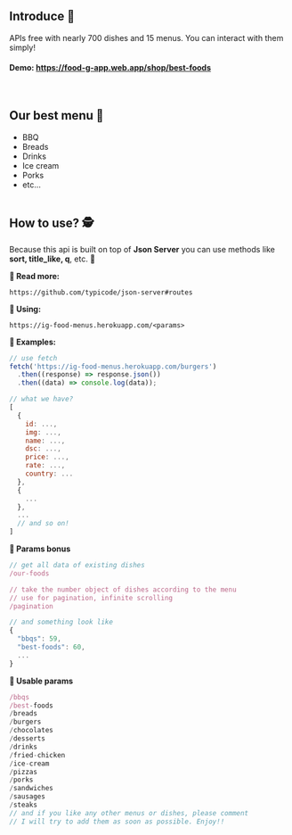 ## **Introduce 🍺**

APIs free with nearly 700 dishes and 15 menus. You can interact with them simply!
<br />


#### **Demo:** https://food-g-app.web.app/shop/best-foods

<br />

## **Our best menu 🍔**

- BBQ
- Breads
- Drinks
- Ice cream
- Porks
- etc...
  <br />
  <br />

## **How to use? 🕵️**

Because this api is built on top of **Json Server** you can use methods like **sort, title_like, q**, etc. 👏

**🍩 Read more:**

```
https://github.com/typicode/json-server#routes
```

**🍞 Using:**

```
https://ig-food-menus.herokuapp.com/<params>
```

**🍕 Examples:**

```js
// use fetch
fetch('https://ig-food-menus.herokuapp.com/burgers')
  .then((response) => response.json())
  .then((data) => console.log(data));

// what we have?
[
  {
    id: ...,
    img: ...,
    name: ...,
    dsc: ...,
    price: ...,
    rate: ...,
    country: ...
  },
  {
    ...
  },
  ...
  // and so on!
]
```

**🍣 Params bonus**

```js
// get all data of existing dishes
/our-foods

// take the number object of dishes according to the menu
// use for pagination, infinite scrolling
/pagination

// and something look like
{
  "bbqs": 59,
  "best-foods": 60,
  ...
}
```

**🍻 Usable params**

```js
/bbqs
/best-foods
/breads
/burgers
/chocolates
/desserts
/drinks
/fried-chicken
/ice-cream
/pizzas
/porks
/sandwiches
/sausages
/steaks
// and if you like any other menus or dishes, please comment
// I will try to add them as soon as possible. Enjoy!!
```
